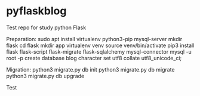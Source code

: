 # pyflaskblog
Test repo for study python Flask

  Preparation:
sudo apt install virtualenv python3-pip mysql-server
mkdir flask
cd flask
mkdir app
virtualenv venv
source venv/bin/activate
pip3 install flask flask-script flask-migrate flask-sqlalchemy mysql-connector
mysql -u root -p
create database blog character set utf8 collate utf8_unicode_ci;

  Migration:
python3 migrate.py db init
python3 migrate.py db migrate
python3 migrate.py db upgrade

Test
